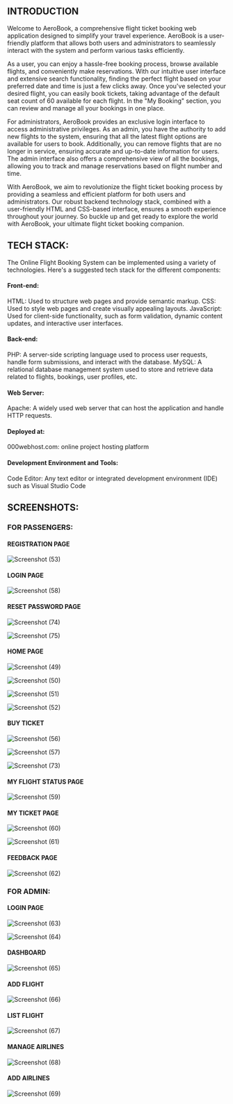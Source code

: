 ## INTRODUCTION
Welcome to AeroBook, a comprehensive flight ticket booking web application designed to simplify your travel experience. AeroBook is a user-friendly platform that allows both users and administrators to seamlessly interact with the system and perform various tasks efficiently.

As a user, you can enjoy a hassle-free booking process, browse available flights, and conveniently make reservations. With our intuitive user interface and extensive search functionality, finding the perfect flight based on your preferred date and time is just a few clicks away. Once you've selected your desired flight, you can easily book tickets, taking advantage of the default seat count of 60 available for each flight. In the "My Booking" section, you can review and manage all your bookings in one place.

For administrators, AeroBook provides an exclusive login interface to access administrative privileges. As an admin, you have the authority to add new flights to the system, ensuring that all the latest flight options are available for users to book. Additionally, you can remove flights that are no longer in service, ensuring accurate and up-to-date information for users. The admin interface also offers a comprehensive view of all the bookings, allowing you to track and manage reservations based on flight number and time.

With AeroBook, we aim to revolutionize the flight ticket booking process by providing a seamless and efficient platform for both users and administrators. Our robust backend technology stack, combined with a user-friendly HTML and CSS-based interface, ensures a smooth experience throughout your journey. So buckle up and get ready to explore the world with AeroBook, your ultimate flight ticket booking companion. 



## TECH STACK:
The Online Flight Booking System can be implemented using a variety of technologies. Here's a suggested tech stack for the different components:

#### Front-end:

HTML: Used to structure web pages and provide semantic markup.
CSS: Used to style web pages and create visually appealing layouts.
JavaScript: Used for client-side functionality, such as form validation, dynamic content updates, and interactive user interfaces.

#### Back-end:
PHP: A server-side scripting language used to process user requests, handle form submissions, and interact with the database.
MySQL: A relational database management system used to store and retrieve data related to flights, bookings, user profiles, etc.

#### Web Server:
Apache: A widely used web server that can host the application and handle HTTP requests.

#### Deployed at:
000webhost.com: online project hosting platform

#### Development Environment and Tools:
Code Editor: Any text editor or integrated development environment (IDE) such as Visual Studio Code



## SCREENSHOTS:
### FOR PASSENGERS:

#### 	REGISTRATION PAGE
 
![Screenshot (53)](https://github.com/sojitra-nency/AeroBook/assets/78294964/fff6b5f5-cf1f-4f3a-b7e0-b5ef09d510ee)


#### LOGIN PAGE
 
![Screenshot (58)](https://github.com/sojitra-nency/AeroBook/assets/78294964/9d56f83d-801b-48a9-a8d1-ffda9a866346)

#### RESET PASSWORD PAGE
 
![Screenshot (74)](https://github.com/sojitra-nency/AeroBook/assets/78294964/fddb5ce5-a1e9-4d53-a313-57871375c235)

![Screenshot (75)](https://github.com/sojitra-nency/AeroBook/assets/78294964/7060b389-cf41-4246-97ef-ed06be6b10b1)

#### 	HOME PAGE

 ![Screenshot (49)](https://github.com/sojitra-nency/AeroBook/assets/78294964/297f1cef-43dd-4cbe-a8eb-12867d4ddb7d)

![Screenshot (50)](https://github.com/sojitra-nency/AeroBook/assets/78294964/36fef45f-4cb7-49e0-aab7-6bfdd10e5959)

![Screenshot (51)](https://github.com/sojitra-nency/AeroBook/assets/78294964/d094aa6b-d5f6-468b-a706-c440a96b40fb)

![Screenshot (52)](https://github.com/sojitra-nency/AeroBook/assets/78294964/aaf026e0-f47d-476e-ba7c-5e0e3aced432)


#### 	BUY TICKET
 
![Screenshot (56)](https://github.com/sojitra-nency/AeroBook/assets/78294964/354a56a1-b334-4fbd-b5da-d38752dd89fb)


![Screenshot (57)](https://github.com/sojitra-nency/AeroBook/assets/78294964/7c6aca2d-e932-4e98-a63f-be56b0f0b1ee)

![Screenshot (73)](https://github.com/sojitra-nency/AeroBook/assets/78294964/0d292b25-4c0c-4ce5-b7c3-5cce6350196d)


#### 	MY FLIGHT STATUS PAGE
 
![Screenshot (59)](https://github.com/sojitra-nency/AeroBook/assets/78294964/ec8ff92a-3b5c-4ba3-91af-d77c65c8b39e)


#### 	MY TICKET PAGE  
 
![Screenshot (60)](https://github.com/sojitra-nency/AeroBook/assets/78294964/c0c14b8e-46f8-4d9a-87a1-386c4d475200)

![Screenshot (61)](https://github.com/sojitra-nency/AeroBook/assets/78294964/3b9c5b89-033a-4f8f-94db-790d4f3a3670)


#### 	FEEDBACK PAGE
 
![Screenshot (62)](https://github.com/sojitra-nency/AeroBook/assets/78294964/a2f98bf3-06de-45d2-ada3-d295659064fe)



### FOR ADMIN:
#### LOGIN PAGE
 
![Screenshot (63)](https://github.com/sojitra-nency/AeroBook/assets/78294964/3b8afd52-1770-453b-91b4-0ac19fd25913)

![Screenshot (64)](https://github.com/sojitra-nency/AeroBook/assets/78294964/4bd634ca-1e0a-45a4-afb5-48025b42ebde)

#### DASHBOARD
 
![Screenshot (65)](https://github.com/sojitra-nency/AeroBook/assets/78294964/aef07139-3249-4a95-85b1-88f8a73c6ae1)


#### ADD FLIGHT
 
![Screenshot (66)](https://github.com/sojitra-nency/AeroBook/assets/78294964/b3959252-f544-486e-804f-c792021d1126)


#### LIST FLIGHT

![Screenshot (67)](https://github.com/sojitra-nency/AeroBook/assets/78294964/a7607379-8c6b-429f-8466-9cf1afb3e389)

 
#### MANAGE AIRLINES

![Screenshot (68)](https://github.com/sojitra-nency/AeroBook/assets/78294964/6dac328f-c904-418e-9ac6-9fbc1b08201a)


#### ADD AIRLINES

![Screenshot (69)](https://github.com/sojitra-nency/AeroBook/assets/78294964/06684f5e-5058-4b47-b1fe-7c4f56c69d03)

